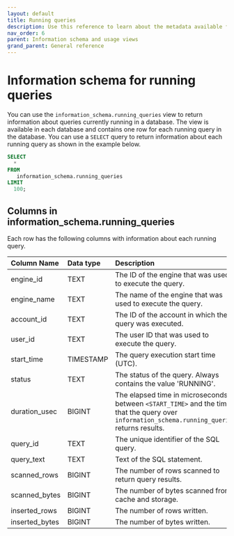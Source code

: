 ```yaml
---
layout: default
title: Running queries
description: Use this reference to learn about the metadata available for running queries in Firebolt using the information schema.
nav_order: 6
parent: Information schema and usage views
grand_parent: General reference
---
```


# Information schema for running queries

You can use the `information_schema.running_queries` view to return information about queries currently running in a database. The view is available in each database and contains one row for each running query in the database. You can use a `SELECT` query to return information about each running query as shown in the example below.

```sql
SELECT
  *
FROM
   information_schema.running_queries
LIMIT
  100;
```

## Columns in information_schema.running_queries

Each row has the following columns with information about each running query.

| Column Name                 | Data type | Description |
| :---------------------------| :---------| :---------- |
| engine_id                   | TEXT    | The ID of the engine that was used to execute the query. |
| engine_name                 | TEXT    | The name of the engine that was used to execute the query. |
| account_id                  | TEXT    | The ID of the account in which the query was executed. |
| user_id                     | TEXT    | The user ID that was used to execute the query. |
| start_time                  | TIMESTAMP | The query execution start time (UTC). |
| status                      | TEXT    | The status of the query. Always contains the value 'RUNNING'. |
| duration_usec               | BIGINT    | The elapsed time in microseconds between `<START_TIME>` and the time that the query over ` information_schema.running_queries` returns results. |
| query_id                    | TEXT    | The unique identifier of the SQL query. |
| query_text                  | TEXT    | Text of the SQL statement. |
| scanned_rows                | BIGINT      | The number of rows scanned to return query results. |
| scanned_bytes               | BIGINT      | The number of bytes scanned from cache and storage. |
| inserted_rows               | BIGINT      | The number of rows written. |
| inserted_bytes              | BIGINT     | The number of bytes written. |
